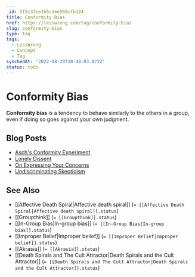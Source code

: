 ```yaml
---
_id: 5f5c37ee1b5cdee568cfb124
title: Conformity Bias
href: https://lesswrong.com/tag/conformity-bias
slug: conformity-bias
type: tag
tags:
  - LessWrong
  - Concept
  - Tag
synchedAt: '2022-08-29T10:48:03.872Z'
status: todo
---
```


# Conformity Bias

**Conformity bias** is a tendency to behave similarly to the others in a group, even if doing so goes against your own judgment.

## Blog Posts

- [Asch's Conformity Experiment](http://lesswrong.com/lw/m9/aschs_conformity_experiment/)
- [Lonely Dissent](http://lesswrong.com/lw/mb/lonely_dissent/)
- [On Expressing Your Concerns](http://lesswrong.com/lw/ma/on_expressing_your_concerns/)
- [Undiscriminating Skepticism](http://lesswrong.com/lw/1ww/undiscriminating_skepticism/)

## See Also

- [[Affective Death Spiral|Affective death spiral]] (`= [[Affective Death Spiral|Affective death spiral]].status`)
- [[Groupthink]] (`= [[Groupthink]].status`)
- [[In-Group Bias|In-group bias]] (`= [[In-Group Bias|In-group bias]].status`)
- [[Improper Belief|Improper belief]] (`= [[Improper Belief|Improper belief]].status`)
- [[Akrasia]] (`= [[Akrasia]].status`)
- [[Death Spirals and The Cult Attractor|Death Spirals and the Cult Attractor]] (`= [[Death Spirals and The Cult Attractor|Death Spirals and the Cult Attractor]].status`)
